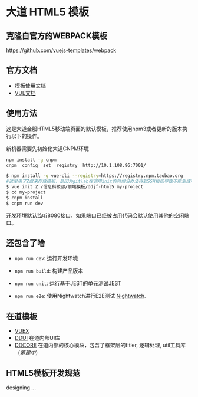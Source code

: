 # 大道 HTML5 模板
## 克隆自官方的WEBPACK模板
https://github.com/vuejs-templates/webpack

## 官方文档

- [模板使用文档](http://vuejs-templates.github.io/webpack)
- [VUE文档](http://vuejs.org/guide/)

## 使用方法

这是大道金服HTML5移动端页面的默认模板，推荐使用npm3或者更新的版本执行以下的操作。


新机器需要先初始化大道CNPM环境

```bash
npm install -g cnpm
cnpm  config  set  registry  http://10.1.108.96:7001/
```

``` bash
$ npm install -g vue-cli --registry=https://registry.npm.taobao.org
#这里用了Z盘来存放模板，是因为gitlab在调用init的时候没办法得到SSH授权导致不能生成项目
$ vue init Z:/信息科技部/前端模板/ddjf-html5 my-project  
$ cd my-project
$ cnpm install
$ cnpm run dev
```

开发环境默认监听8080接口，如果端口已经被占用代码会默认使用其他的空闲端口。

## 还包含了啥

- `npm run dev`: 运行开发环境

- `npm run build`: 构建产品版本

- `npm run unit`: 运行基于JEST的单元测试[JEST](https://jestjs.io/docs/zh-Hans/using-matchers)

- `npm run e2e`: 使用Nightwatch进行E2E测试 [Nightwatch](http://nightwatchjs.org/).


## 在道模板

* [VUEX](https://vuex.vuejs.org/zh/guide/)  
* [DDUI](http://10.1.108.137/liangcanlun/ddui) 在道内部UI库 
* [DDCORE]() 在道内部的核心模块，包含了框架层的fitler, 逻辑处理, util工具库（<i>筹建中</i>）

## HTML5模板开发规范

designing ...